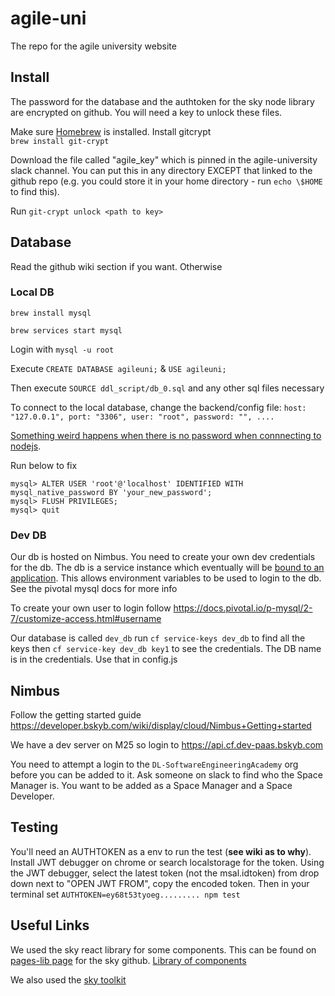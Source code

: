 # agile-uni

The repo for the agile university website

## Install

The password for the database and the authtoken for the sky node library are encrypted on github. You will need a key to unlock these files.

Make sure [Homebrew](https://brew.sh/) is installed. Install gitcrypt  
`brew install git-crypt`

Download the file called "agile_key" which is pinned in the agile-university slack channel. You can put this in any directory EXCEPT that linked to the github repo (e.g. you could store it in your home directory - run `echo \$HOME` to find this).

Run `git-crypt unlock <path to key>`

## Database

Read the github wiki section if you want. Otherwise

### Local DB

`brew install mysql`

`brew services start mysql`

Login with `mysql -u root`

Execute `CREATE DATABASE agileuni;` & `USE agileuni;`

Then execute `SOURCE ddl_script/db_0.sql` and any other sql files necessary

To connect to the local database, change the backend/config file:
`host: "127.0.0.1", port: "3306", user: "root", password: "", ....`

[Something weird happens when there is no password when connnecting to nodejs](https://stackoverflow.com/questions/50093144/mysql-8-0-client-does-not-support-authentication-protocol-requested-by-server).

Run below to fix

```
mysql> ALTER USER 'root'@'localhost' IDENTIFIED WITH mysql_native_password BY 'your_new_password';
mysql> FLUSH PRIVILEGES;
mysql> quit
```

### Dev DB

Our db is hosted on Nimbus. You need to create your own dev credentials for the db. The db is a service instance which eventually will be [bound to an application](https://docs.pivotal.io/p-mysql/2-7/use.html#bind). This allows environment variables to be used to login to the db. See the pivotal mysql docs for more info

To create your own user to login follow https://docs.pivotal.io/p-mysql/2-7/customize-access.html#username

Our database is called `dev_db` run `cf service-keys dev_db` to find all the keys then `cf service-key dev_db key1` to see the credentials. The DB name is in the credentials. Use that in config.js

## Nimbus

Follow the getting started guide https://developer.bskyb.com/wiki/display/cloud/Nimbus+Getting+started

We have a dev server on M25 so login to https://api.cf.dev-paas.bskyb.com

You need to attempt a login to the `DL-SoftwareEngineeringAcademy` org before you can be added to it. Ask someone on slack to find who the Space Manager is. You want to be added as a Space Manager and a Space Developer.

## Testing

You'll need an AUTHTOKEN as a env to run the test (**see wiki as to why**). Install JWT debugger on chrome or search localstorage for the token. Using the JWT debugger, select the latest token (not the msal.idtoken) from drop down next to "OPEN JWT FROM", copy the encoded token. Then in your terminal set `AUTHTOKEN=ey68t53tyoeg......... npm test`

## Useful Links

We used the sky react library for some components. This can be found on [pages-lib page](https://github.com/sky-uk/pages-lib) for the sky github. [Library of components](https://pages-lib.cf.dev-paas.bskyb.com/storybook/?path=/story/*)

We also used the [sky toolkit](https://www.sky.com/toolkit)
